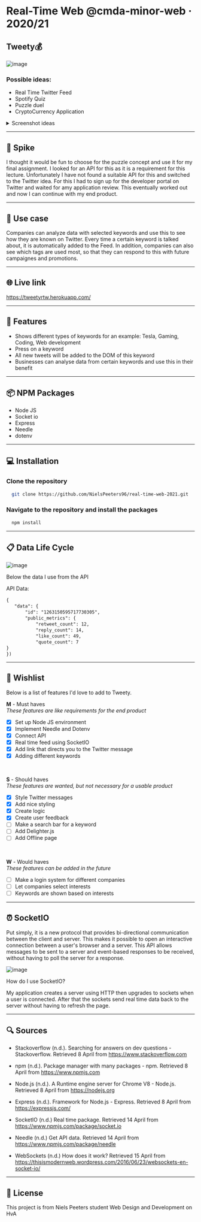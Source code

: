 # Real-Time Web @cmda-minor-web · 2020/21

## Tweety💰

![image](https://user-images.githubusercontent.com/78353674/115219987-54d53000-a108-11eb-806f-32cbae65d9ee.png)


### Possible ideas:

- Real Time Twitter Feed
- Spotify Quiz
- Puzzle duel
- CryptoCurrency Application

<details>

<summary>Screenshot ideas</summary>

![Folder structure](https://github.com/NielsPeeters96/real-time-web-2021/blob/main/public/img/Twitter_Puzzles.jfif)
![Folder structure](https://github.com/NielsPeeters96/real-time-web-2021/blob/main/public/img/Spotify.jfif)
![Folder structure](https://github.com/NielsPeeters96/real-time-web-2021/blob/main/public/img/puzzles.jfif)

</details>

---

<!-------------------------- New Paragraph -------------------------->

## 🔦 **Spike**
I thought it would be fun to choose for the puzzle concept and use it for my final assignment. I looked for an API for this as it is a requirement for this lecture. Unfortunately I have not found a suitable API for this and switched to the Twitter idea. For this I had to sign up for the developer portal on Twitter and waited for amy application review. This eventually worked out and now I can continue with my end product.

---

<!-------------------------- New Paragraph -------------------------->

## 💼 **Use case**
Companies can analyze data with selected keywords and use this to see how they are known on Twitter. Every time a certain keyword is talked about, it is automatically added to the Feed. In addition, companies can also see which tags are used most, so that they can respond to this with future campaignes and promotions.

---

<!-------------------------- New Paragraph -------------------------->

## 🌐 **Live link**
https://tweetyrtw.herokuapp.com/

---

<!-------------------------- New Paragraph -------------------------->

## 🚀 **Features**
- Shows different types of keywords for an example: Tesla, Gaming, Coding, Web development
- Press on a keyword
- All new tweets will be added to the DOM of this keyword
- Businesses can analyse data from certain keywords and use this in their benefit

---

<!-------------------------- New Paragraph -------------------------->

## 📦 **NPM Packages**

- Node JS
- Socket io
- Express
- Needle
- dotenv

---

<!-------------------------- New Paragraph -------------------------->

## 💻 **Installation**

### Clone the repository

```bash
  git clone https://github.com/NielsPeeters96/real-time-web-2021.git
```

### Navigate to the repository and install the packages

```bash
  npm install
```

---

<!-------------------------- New Paragraph -------------------------->

## 📋 **Data Life Cycle**

![image](https://user-images.githubusercontent.com/78353674/115397068-f41c2500-a1e5-11eb-8c9d-28a00077db82.png)


Below the data I use from the API

API Data:
```
{
   "data": {
       "id": "1263150595717730305",
       "public_metrics": {
           "retweet_count": 12,
           "reply_count": 14,
           "like_count": 49,
           "quote_count": 7
}
})
```

---
<!-------------------------- New Paragraph -------------------------->

## :crown: **Wishlist**

Below is a list of features I'd love to add to Tweety.  

**M** - Must haves  
_These features are like requirements for the end product_  
- [x] Set up Node JS environment
- [x] Implement Needle and Dotenv
- [x] Connect API
- [x] Real time feed using SocketIO
- [x] Add link that directs you to the Twitter message
- [x] Adding different keywords

</br>

**S** - Should haves  
_These features are wanted, but not necessary for a usable product_  
- [x] Style Twitter messages
- [x] Add nice styling
- [x] Create logic
- [x] Create user feedback
- [ ] Make a search bar for a keyword
- [ ] Add Delighter.js
- [ ] Add Offline page

</br>

**W** - Would haves  
_These features can be added in the future_  
- [ ] Make a login system for different companies
- [ ] Let companies select interests
- [ ] Keywords are shown based on interests
---

<!-------------------------- New Paragraph -------------------------->
## ⏰ **SocketIO**
Put simply, it is a new protocol that provides bi-directional communication between the client and server. This makes it possible to open an interactive connection between a user's browser and a server. This API allows messages to be sent to a server and event-based responses to be received, without having to poll the server for a response.

![image](https://user-images.githubusercontent.com/78353674/115842696-5f503c00-a41e-11eb-8dac-eee0519a7c21.png)

How do I use SocketIO?

My application creates a server using HTTP then upgrades to sockets when a user is connected. After that the sockets send real time data back to the server without having to refresh the page.


---
<!-------------------------- New Paragraph -------------------------->

## 🔍 **Sources**

- Stackoverflow (n.d.). Searching for answers on dev questions - Stackoverflow. Retrieved 8 April from https://www.stackoverflow.com

- npm (n.d.). Package manager with many packages - npm. Retrieved 8 April from https://www.npmjs.com

- Node.js (n.d.). A Runtime engine server for Chrome V8 - Node.js. Retrieved 8 April from https://nodejs.org

- Express (n.d.). Framework for Node.js - Express. Retrieved 8 April from https://expressjs.com/

- SocketIO (n.d.) Real time package. Retrieved 14 April from https://www.npmjs.com/package/socket.io

- Needle (n.d.) Get API data. Retrieved 14 April from https://www.npmjs.com/package/needle

- WebSockets (n.d.) How does it work? Retrieved 15 April from https://thisismodernweb.wordpress.com/2016/06/23/websockets-en-socket-io/

---

<!-------------------------- New Paragraph -------------------------->

## 🔐 **License**
This project is from Niels Peeters student Web Design and Development on HvA
